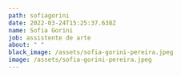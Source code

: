 ```yaml
---
path: sofiagorini
date: 2022-03-24T15:25:37.638Z
name: Sofia Gorini
job: assistente de arte
about: " "
black_image: /assets/sofia-gorini-pereira.jpeg
image: /assets/sofia-gorini-pereira.jpeg
---
```

